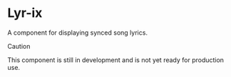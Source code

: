 # Lyr-ix

A component for displaying synced song lyrics.

>[!CAUTION]
>This component is still in development and is not yet ready for production use.

